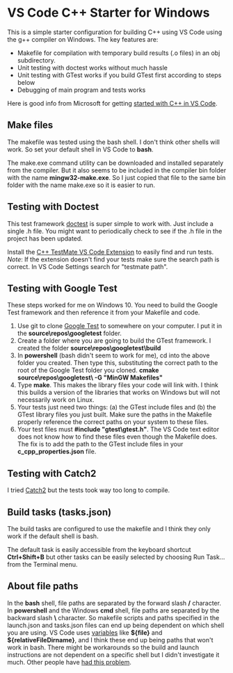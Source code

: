 # VS Code C++ Starter for Windows

This is a simple starter configuration for building C++ using VS Code using the g++ compiler on Windows. The key features are:

- Makefile for compilation with temporary build results (.o files) in an obj subdirectory.
- Unit testing with doctest works without much hassle
- Unit testing with GTest works if you build GTest first according to steps below
- Debugging of main program and tests works

Here is good info from Microsoft for getting [started with C++ in VS Code](https://code.visualstudio.com/docs/cpp/config-mingw).

## Make files
The makefile was tested using the bash shell. I don't think other shells will work. So set your default shell in VS Code to **bash**.

The make.exe command utility can be downloaded and installed separately from the compiler. But it also seems to be included in the compiler bin folder with the name **mingw32-make.exe**. So I just copied that file to the same bin folder with the name make.exe so it is easier to run.

## Testing with Doctest
This test framework [doctest](https://github.com/onqtam/doctest/blob/master/doc/markdown/readme.md#reference) is super simple to work with. Just include a single .h file. You might want to periodically check to see if the .h file in the project has been updated.

Install the [C++ TestMate VS Code Extension](https://marketplace.visualstudio.com/items?itemName=matepek.vscode-catch2-test-adapter) to easily find and run tests. _Note_: If the extension doesn't find your tests make sure the search path is correct. In VS Code Settings search for "testmate path".

## Testing with Google Test
These steps worked for me on Windows 10. You need to build the Google Test framework and then reference it from your Makefile and code.

1. Use git to clone [Google Test](https://github.com/google/googletest) to somewhere on your computer. I put it in the **source\repos\googletest** folder.
1. Create a folder where you are going to build the GTest framework. I created the folder **source\repos\googletest\build**
1. In **powershell** (bash didn't seem to work for me), cd into the above folder you created. Then type this, substituting the correct path to the root of the Google Test folder you cloned. **cmake source\repos\googletest\ -G "MinGW Makefiles"**
1. Type **make**. This makes the library files your code will link with. I think this builds a version of the libraries that works on Windows but will not necessarily work on Linux.
1. Your tests just need two things: (a) the GTest include files and (b) the GTest library files you just built. Make sure the paths in the Makefile properly reference the correct paths on your system to these files.
1. Your test files must **#include "gtest\gtest.h"**. The VS Code text editor does not know how to find these files even though the Makefile does. The fix is to add the path to the GTest include files in your **c_cpp_properties.json** file.

## Testing with Catch2

I tried [Catch2](https://github.com/catchorg/Catch2) but the tests took way too long to compile.

## Build tasks (tasks.json)

The build tasks are configured to use the makefile and I think they only work if the default shell is bash.

The default task is easily accessible from the keyboard shortcut **Ctrl+Shift+B** but other tasks can be easily selected by choosing Run Task... from the Terminal menu.

## About file paths

In the **bash** shell, file paths are separated by the forward slash **/** character. In **powershell** and the Windows **cmd** shell, file paths are separated by the backward slash **\\** character. So makefile scripts and paths specified in the launch.json and tasks.json files can end up being dependent on which shell you are using. VS Code uses [variables](https://code.visualstudio.com/docs/editor/variables-reference) like **\${file}** and **\${relativeFileDirname}**, and I think these end up being paths that won't work in bash. There might be workarounds so the build and launch instructions are not dependent on a specific shell but I didn't investigate it much. Other people have [had this problem](https://stackoverflow.com/questions/47250021/want-workspacefolder-to-emit-forward-slashes-on-windows).
